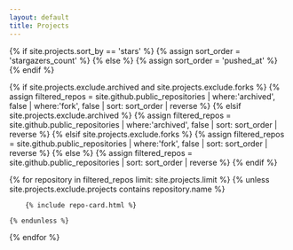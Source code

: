 ```yaml
---
layout: default
title: Projects
---
```



<div class="d-sm-flex flex-wrap gutter-condensed mb-4">
  {% if site.projects.sort_by == 'stars' %}
    {% assign sort_order = 'stargazers_count' %}
  {% else %}
    {% assign sort_order = 'pushed_at' %}
  {% endif %}

  {% if site.projects.exclude.archived and site.projects.exclude.forks %}
    {% assign filtered_repos = site.github.public_repositories | where:'archived', false | where:'fork', false | sort: sort_order | reverse %}
  {% elsif site.projects.exclude.archived %}
    {% assign filtered_repos = site.github.public_repositories | where:'archived', false | sort: sort_order | reverse %}
  {% elsif site.projects.exclude.forks %}
    {% assign filtered_repos = site.github.public_repositories | where:'fork', false | sort: sort_order | reverse %}
  {% else %}
    {% assign filtered_repos = site.github.public_repositories | sort: sort_order | reverse %}
  {% endif %}

  {% for repository in filtered_repos  limit: site.projects.limit %}
    {% unless site.projects.exclude.projects contains repository.name %}
      
        {% include repo-card.html %}
      
    {% endunless %}
  {% endfor %}
</div>